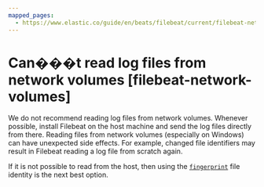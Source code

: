 ```yaml
---
mapped_pages:
  - https://www.elastic.co/guide/en/beats/filebeat/current/filebeat-network-volumes.html
---
```


# Can���t read log files from network volumes [filebeat-network-volumes]

We do not recommend reading log files from network volumes. Whenever possible, install Filebeat on the host machine and send the log files directly from there. Reading files from network volumes (especially on Windows) can have unexpected side effects. For example, changed file identifiers may result in Filebeat reading a log file from scratch again.

If it is not possible to read from the host, then using the [`fingerprint`](/reference/filebeat/filebeat-input-filestream.md#filebeat-input-filestream-file-identity-fingerprint) file identity is the next best option.

